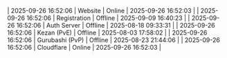 | 2025-09-26 16:52:06 | Website | Online | 2025-09-26 16:52:03 |
| 2025-09-26 16:52:06 | Registration | Offline | 2025-09-09 16:40:23 |
| 2025-09-26 16:52:06 | Auth Server | Offline | 2025-08-18 09:33:31 |
| 2025-09-26 16:52:06 | Kezan (PvE) | Offline | 2025-08-03 17:58:02 |
| 2025-09-26 16:52:06 | Gurubashi (PvP) | Offline | 2025-08-23 21:44:06 |
| 2025-09-26 16:52:06 | Cloudflare | Online | 2025-09-26 16:52:03 |
